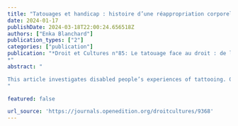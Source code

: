 ```yaml
---
title: "Tatouages et handicap : histoire d’une réappropriation corporelle entravée"
date: 2024-01-17
publishDate: 2024-03-18T22:00:24.656518Z
authors: ["Enka Blanchard"]
publication_types: ["2"]
categories: ["publication"]
publication: "*Droit et Cultures n°85: Le tatouage face au droit : de la littérature aux pratiques sociales
*"
abstract: "

This article investigates disabled people’s experiences of tattooing. On top of the usual aesthetic ends, disabled users have additonal reasons for body modifications, from hiding an impairment to reclaiming their bodies by embracing their non-normativity. Despite these numerous motivations, those very users who want to modify their bodies face increased obstacles, going up to the revoking of their individual rights. We analyse these obstacles through the lenses of increased policing and negation of disabled body autonomy, while making parallels with other non-normate bodies.
"

featured: false

url_source: 'https://journals.openedition.org/droitcultures/9368'
---
```


